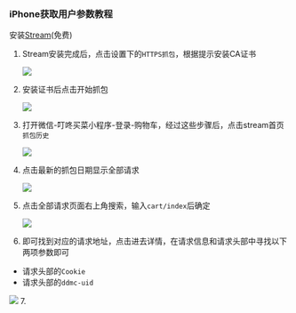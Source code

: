 ### iPhone获取用户参数教程
安装[Stream](https://blog.csdn.net/qq_36502272/article/details/117341718)(免费)
1. Stream安装完成后，点击设置下的`HTTPS抓包`，根据提示安装CA证书

   ![](../images/stream/HTTPS抓包.jpg)

2. 安装证书后点击开始抓包

   ![](../images/stream/开始抓包.jpg)

3. 打开微信-叮咚买菜小程序-登录-购物车，经过这些步骤后，点击stream首页`抓包历史`

   ![](../images/stream/抓包日期.jpg)

4. 点击最新的抓包日期显示全部请求

   ![](../images/stream/抓包历史.jpg)

5. 点击全部请求页面右上角搜索，输入`cart/index`后确定

   ![](../images/stream/搜索.jpg)

6. 即可找到对应的请求地址，点击进去详情，在请求信息和请求头部中寻找以下两项参数即可

  - 请求头部的`Cookie`
  - 请求头部的`ddmc-uid`

   ![](../images/stream/用户参数.jpg)
7. 